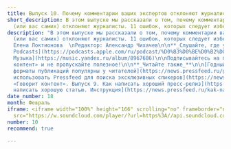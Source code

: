 ```yaml
---
title: Выпуск 10. Почему комментарии ваших экспертов отклоняют журналисты
short_description: В этом выпуске мы рассказали о том, почему комментарии ваших экспертов
  (или вас самих) отклоняют журналисты. 11 ошибок, которых следует избегать.
description: "В этом выпуске мы рассказали о том, почему комментарии ваших экспертов
  (или вас самих) отклоняют журналисты. 11 ошибок, которых следует избегать.\n\nВедущая:
  Елена Локтионова  \nРедактор: Александр Чихачев\n\n**_Слушайте, где удобно:_**\n\n[SoundCloud](https://soundcloud.com/pressfeed)\n\n[Apple
  Podcasts](https://podcasts.apple.com/ru/podcast/%D0%B3%D0%BE%D0%B2%D0%BE%D1%80%D0%B8%D1%82-%D0%BA%D0%BE%D0%BD%D1%82%D0%B5%D0%BD%D1%82/id1482575931)\n\n[ВКонтакте](https://vk.com/podcasts-92086117)\n\n[Яндекс
  Музыка](https://music.yandex.ru/album/8967686)\n\nПодписывайтесь на подкаст «Говорит
  контент» и не пропускайте полезное!\n\n**_Читайте также_**\n\n[Годный контент. Какие
  форматы публикаций популярны у читателей](https://news.pressfeed.ru/godnyj-kontent-kakie-formaty-publikacij-populyarny-u-chitatelej/)\n\n[Как
  использовать Pressfeed для поиска эксклюзивных спикеров](https://news.pressfeed.ru/kak-ispolzovat-pressfeed-dlya-poiska-eksklyuzivnyx-spikerov/)\n\n[Подкаст
  «Говорит контент». Выпуск 9. Как написать хороший пресс-релиз](https://news.pressfeed.ru/podkast-govorit-kontent-vypusk-9-kak-napisat-xoroshij-press-reliz/)\n\n[Как
  написать хорошую статью. Инструкция](https://news.pressfeed.ru/kak-napisat-xoroshuyu-statyu-instrukciya/)"
date_number: 18
month: Февраль
iframe: <iframe width="100%" height="166" scrolling="no" frameborder="no" allow="autoplay"
  src="https://w.soundcloud.com/player/?url=https%3A//api.soundcloud.com/tracks/762597223&color=%23ff5500&auto_play=false&hide_related=false&show_comments=true&show_user=true&show_reposts=false&show_teaser=true"></iframe>
number: 10
recommend: true

---
```

